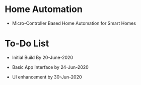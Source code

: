 # Home Automation

- Micro-Controller Based Home Automation for Smart Homes

# To-Do List
- Initial Build By 20-June-2020

- Basic App Interface by 24-Jun-2020

- UI enhancement by 30-Jun-2020
